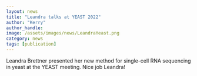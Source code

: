 ```yaml
---
layout: news
title: "Leandra talks at YEAST 2022"
author: "Kerry"
author_handle: 
image: /assets/images/news/LeandraYeast.png
category: news
tags: [publication]
---
```

Leandra Brettner presented her new method for single-cell RNA sequencing in yeast at the YEAST meeting. Nice job Leandra!